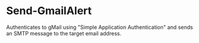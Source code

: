 # Send-GmailAlert
Authenticates to gMail using "Simple Application Authentication" and sends an SMTP message to the target email address.
